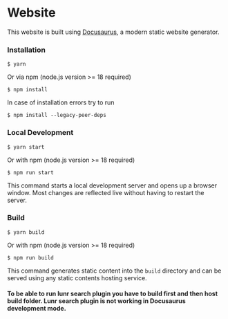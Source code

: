 # Website

This website is built using [Docusaurus](https://docusaurus.io/), a modern static website generator.

### Installation

```
$ yarn
```
Or via npm (node.js version >= 18 required)

```
$ npm install
```

In case of installation errors try to run
```
$ npm install --legacy-peer-deps
```

### Local Development

```
$ yarn start
```

Or with npm (node.js version >= 18 required)
```
$ npm run start
```

This command starts a local development server and opens up a browser window. Most changes are reflected live without having to restart the server.

### Build

```
$ yarn build
```

Or with npm (node.js version >= 18 required)
```
$ npm run build
```

This command generates static content into the `build` directory and can be served using any static contents hosting service.

#### To be able to run lunr search plugin you have to build first and then host build folder. Lunr search plugin is not working in Docusaurus development mode.
